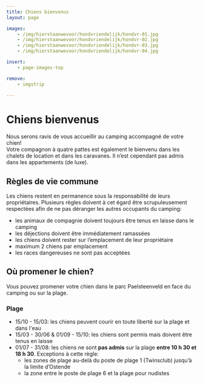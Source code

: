 ```yaml
---
title: Chiens bienvenus
layout: page

images:
    - /img/hierstaanwevoor/hondvriendelijk/hondvr-01.jpg
    - /img/hierstaanwevoor/hondvriendelijk/hondvr-02.jpg
    - /img/hierstaanwevoor/hondvriendelijk/hondvr-03.jpg
    - /img/hierstaanwevoor/hondvriendelijk/hondvr-04.jpg

insert:
    - page-images-top

remove:
    - imgstrip
    
---
```


# Chiens bienvenus

Nous serons ravis de vous accueillir au camping accompagné de votre chien!<br>
Votre compagnon à quatre pattes est également le bienvenu dans les chalets de location et dans les caravanes. Il n’est cependant pas admis dans les appartements (de luxe).<br>


## Règles de vie commune 

Les chiens restent en permanence sous la responsabilité de leurs propriétaires. Plusieurs règles doivent à cet égard être scrupuleusement respectées afin de ne pas déranger les autres occupants du camping:

- les animaux de compagnie doivent toujours être tenus en laisse dans le camping
- les déjections doivent être immédiatement ramassées
- les chiens doivent rester sur l’emplacement de leur propriétaire
- maximum 2 chiens par emplacement
- les races dangereuses ne sont pas acceptées
 
## Où promener le chien?

Vous pouvez promener votre chien dans le parc Paelsteenveld en face du camping ou sur la plage.  

### Plage

- 15/10 - 15/03: les chiens peuvent courir en toute liberté sur la plage et dans l'eau
- 15/03 - 30/06 & 01/09 - 15/10: les chiens sont permis mais doivent être tenus en laisse
- 01/07 - 31/08: les chiens ne sont **pas admis** sur la plage **entre 10 h 30 et 18 h 30**. Exceptions à cette règle:    
    - les zones de plage au-delà du poste de plage 1 (Twinsclub) jusqu’à la limite d’Ostende
    - la zone entre le poste de plage 6 et la plage pour nudistes 
